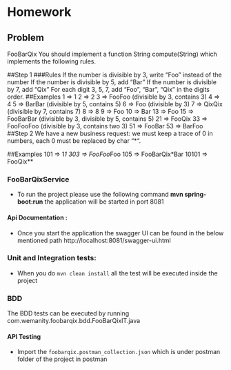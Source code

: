 # Homework
## Problem
FooBarQix
You should implement a function String compute(String) which implements the following rules.

##Step 1
###Rules
If the number is divisible by 3, write “Foo” instead of the number
If the number is divisible by 5, add “Bar”
If the number is divisible by 7, add “Qix”
For each digit 3, 5, 7, add “Foo”, “Bar”, “Qix” in the digits order.
##Examples
1  => 1
2  => 2
3  => FooFoo (divisible by 3, contains 3)
4  => 4
5  => BarBar (divisible by 5, contains 5)
6  => Foo (divisible by 3)
7  => QixQix (divisible by 7, contains 7)
8  => 8
9  => Foo
10 => Bar
13 => Foo
15 => FooBarBar (divisible by 3, divisible by 5, contains 5)
21 => FooQix
33 => FooFooFoo (divisible by 3, contains two 3)
51 => FooBar
53 => BarFoo
##Step 2
We have a new business request: we must keep a trace of 0 in numbers, each 0 must be replaced by char “*“.

##Examples
101   => 1*1
303   => FooFoo*Foo
105   => FooBarQix*Bar
10101 => FooQix**



### FooBarQixService

- To run the project please use the following command **mvn spring-boot:run** the application will be started in port 8081

#### Api Documentation :
- Once you start the application the  swagger UI can be found in the below mentioned path
  http://localhost:8081/swagger-ui.html

### Unit and Integration tests:

- When you do `mvn clean install` all the test will be executed inside the project

### BDD
  The BDD tests can be executed by running com.wemanity.foobarqix.bdd.FooBarQixIT.java

#### API Testing

- Import the `foobarqix.postman_collection.json` which is under postman folder of the project in postman


